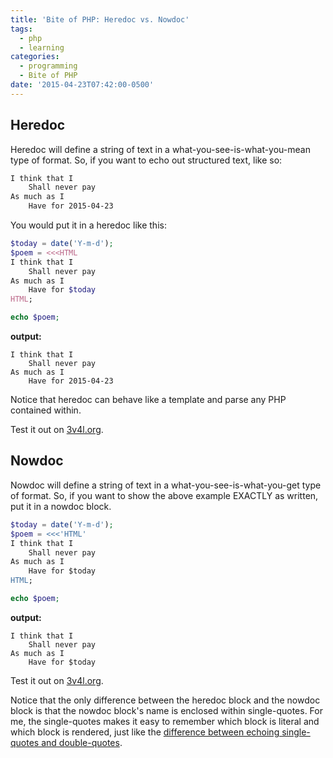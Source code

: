 ```yaml
---
title: 'Bite of PHP: Heredoc vs. Nowdoc'
tags:
  - php
  - learning
categories:
  - programming
  - Bite of PHP
date: '2015-04-23T07:42:00-0500'
---
```


## Heredoc

Heredoc will define a string of text in a what-you-see-is-what-you-mean type
of format. So, if you want to echo out structured text, like so:

```html
I think that I
    Shall never pay
As much as I
    Have for 2015-04-23
```

You would put it in a heredoc like this:

```php
$today = date('Y-m-d');
$poem = <<<HTML
I think that I
    Shall never pay
As much as I
    Have for $today
HTML;

echo $poem;
```

**output:**

```
I think that I
    Shall never pay
As much as I
    Have for 2015-04-23
```

Notice that heredoc can behave like a template and parse any PHP contained within.

Test it out on [3v4l.org](http://3v4l.org/GZl9Z).

## Nowdoc

Nowdoc will define a string of text in a what-you-see-is-what-you-get type of format. So, if you want to show the above example EXACTLY as written, put it in a nowdoc block.

```php
$today = date('Y-m-d');
$poem = <<<'HTML'
I think that I
    Shall never pay
As much as I
    Have for $today
HTML;

echo $poem;
```

**output:**

```
I think that I
    Shall never pay
As much as I
    Have for $today
```

Test it out on [3v4l.org](http://3v4l.org/H1YjU).

Notice that the only difference between the heredoc block and the nowdoc block is that the nowdoc block's name is enclosed within single-quotes. For me, the single-quotes makes it easy to remember which block is literal and which block is rendered, just like the [difference between echoing single-quotes and double-quotes](/blog/2015/03/04/double-vs-single-quote-echo/).
